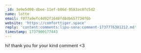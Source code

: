 ```yaml
---
_id: 3e9e5d00-dbee-11ef-b06d-9583ac8fc5d2
name: lotte
email: f077a9efc4d92f1648fd8db657734f6b
website: 'https://comforttiger.space'
reply: 'content:comments:lipu-sona:comment-1737776381212.md'
timestamp: 1737900177443
---
```

hi! thank you for your kind comment <3
